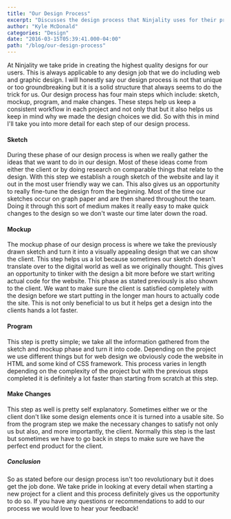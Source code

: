 ```yaml
---
title: "Our Design Process"
excerpt: "Discusses the design process that Ninjality uses for their projects and client projects."
author: "Kyle McDonald"
categories: "Design"
date: "2016-03-15T05:39:41.000-04:00"
path: "/blog/our-design-process"
---
```


At Ninjality we take pride in creating the highest quality designs for our users. This is always applicable to any design job that we do including web and graphic design. I will honestly say our design process is not that unique or too groundbreaking but it is a solid structure that always seems to do the trick for us. Our design process has four main steps which include: sketch, mockup, program, and make changes. These steps help us keep a consistent workflow in each project and not only that but it also helps us keep in mind why we made the design choices we did. So with this in mind I'll take you into more detail for each step of our design process.

#### Sketch
During these phase of our design process is when we really gather the ideas that we want to do in our design. Most of these ideas come from either the client or by doing research on comparable things that relate to the design. With this step we establish a rough sketch of the website and lay it out in the most user friendly way we can. This also gives us an opportunity to really fine-tune the design from the beginning. Most of the time our sketches occur on graph paper and are then shared throughout the team. Doing it through this sort of medium makes it really easy to make quick changes to the design so we don't waste our time later down the road.

#### Mockup
The mockup phase of our design process is where we take the previously drawn sketch and turn it into a visually appealing design that we can show the client. This step helps us a lot because sometimes our sketch doesn't translate over to the digital world as well as we originally thought. This gives an opportunity to tinker with the design a bit more before we start writing actual code for the website. This phase as stated previously is also shown to the client. We want to make sure the client is satisfied completely with the design before we start putting in the longer man hours to actually code the site. This is not only beneficial to us but it helps get a design into the clients hands a lot faster.

#### Program
This step is pretty simple; we take all the information gathered from the sketch and mockup phase and turn it into code. Depending on the project we use different things but for web design we obviously code the website in HTML and some kind of CSS framework. This process varies in length depending on the complexity of the project but with the previous steps completed it is definitely a lot faster than starting from scratch at this step. 

#### Make Changes
This step as well is pretty self explanatory. Sometimes either we or the client don't like some design elements once it is turned into a usable site. So from the program step we make the necessary changes to satisfy not only us but also, and more importantly, the client. Normally this step is the last but sometimes we have to go back in steps to make sure we have the perfect end product for the client.

##### Conclusion
So as stated before our design process isn't too revolutionary but it does get the job done. We take pride in looking at every detail when starting a new project for a client and this process definitely gives us the opportunity to do so. If you have any questions or recommendations to add to our process we would love to hear your feedback!